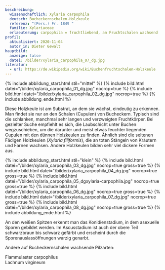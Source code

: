 ```yaml
---
beschreibung:
  wissenschaftlich: Xylaria carpophila
  deutsch: Bucheckernschalen-Holzkeule
  referenz: "(Pers.) Fr. 1849 "
  familie: Xylariaceae
  erlaeuterung: carpophila = fruchtliebend, an Fruchtschalen wachsend
profil:
  aktualisiert: 2020-11-04
  autor_in: Dieter Gewalt
hauptbild:
  anzeige: false
  datei: /bilder/xylaria_carpophila_07_dg.jpg
literatur:
  - url: https://de.wikipedia.org/wiki/Buchenfruchtschalen-Holzkeule
---
```

{% include abbildung_start.html stil="mittel" %}
{% include bild.html datei="/bilder/xylaria_carpophila_01_dg.jpg" nocrop=true %}
{% include bild.html datei="/bilder/xylaria_carpophila_02_dg.jpg" nocrop=true %}
{% include abbildung_ende.html %}

Diese Holzkeule ist am Substrat, an dem sie wächst, eindeutig zu erkennen. Man findet sie nur an den Schalen (Cupulen) von Bucheckern. Typisch sind die schlanken, manchmal sehr langen und verzweigten Fruchtkörper. Bei gezielter Suche empfiehlt es sich, die Laubschicht unter Buchen wegzuschieben, um die darunter und meist etwas feuchter liegenden Cupulen mit den dünnen Holzkeulen zu finden.  Ähnlich sind die seltenen Fädigen Holzkeulen (*Xylaria filiformis*), die an toten Stängeln von Kräutern und Farnen wachsen. Andere Holzkeulen bilden sehr viel dickere Formen aus.

{% include abbildung_start.html stil="klein" %}
{% include bild.html datei="/bilder/xylaria_carpophila_03_dg.jpg" nocrop=true gross=true %}
{% include bild.html datei="/bilder/xylaria_carpophila_04_dg.jpg" nocrop=true gross=true %}
{% include bild.html datei="/bilder/xylaria_carpophila_05_dgxylaria-carpophila.jpg" nocrop=true gross=true %}
{% include bild.html datei="/bilder/xylaria_carpophila_06_dg.jpg" nocrop=true gross=true %}
{% include bild.html datei="/bilder/xylaria_carpophila_07_dg.jpg" nocrop=true gross=true %}
{% include bild.html datei="/bilder/xylaria_carpophila_08_dg.jpg" nocrop=true gross=true %}
{% include abbildung_ende.html %}

An den weißen Spitzen erkennt man das Konidienstadium, in dem asexuelle Sporen gebildet werden. Im Ascusstadium ist auch der obere Teil schwarzbraun bis schwarz gefärbt und erscheint durch die Sporenauslassöffnungen warzig genarbt.

Andere auf Bucheckernschalen wachsende Pilzarten:

Flammulaster carpophilus\
Lachnum virgineum